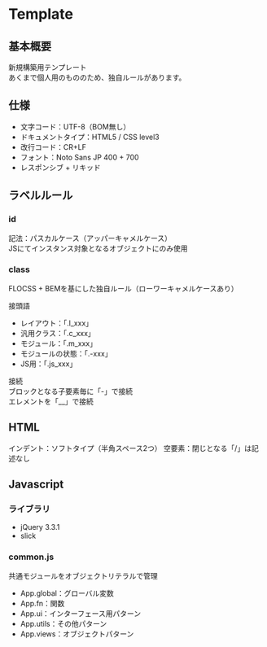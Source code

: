 # Template

## 基本概要
新規構築用テンプレート  
あくまで個人用のもののため、独自ルールがあります。

## 仕様
- 文字コード：UTF-8（BOM無し）
- ドキュメントタイプ：HTML5 / CSS level3
- 改行コード：CR+LF
- フォント：Noto Sans JP 400 + 700
- レスポンシブ + リキッド

## ラベルルール
### id
記法：パスカルケース（アッパーキャメルケース）  
JSにてインスタンス対象となるオブジェクトにのみ使用

### class
FLOCSS + BEMを基にした独自ルール（ローワーキャメルケースあり）  
  
接頭語
- レイアウト：「.l_xxx」
- 汎用クラス：「.c_xxx」
- モジュール：「.m_xxx」
- モジュールの状態：「.-xxx」
- JS用：「.js_xxx」

接続  
ブロックとなる子要素毎に「-」で接続  
エレメントを「__」で接続

## HTML
インデント：ソフトタイプ（半角スペース2つ）
空要素：閉じとなる「/」は記述なし

## Javascript
### ライブラリ
- jQuery 3.3.1
- slick

### common.js
共通モジュールをオブジェクトリテラルで管理
- App.global：グローバル変数
- App.fn：関数
- App.ui：インターフェース用パターン
- App.utils：その他パターン
- App.views：オブジェクトパターン